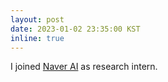 ```yaml
---
layout: post
date: 2023-01-02 23:35:00 KST
inline: true
---
```


I joined [Naver AI](https://naver-career.gitbook.io/kr/service/clova/naver-ai-lab) as research intern.
